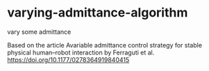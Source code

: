 # varying-admittance-algorithm
vary some admittance

Based on the article Avariable admittance control strategy for
stable physical human–robot interaction by Ferraguti et al.
https://doi.org/10.1177/0278364919840415